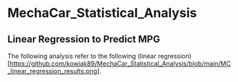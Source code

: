 # MechaCar_Statistical_Analysis

## Linear Regression to Predict MPG
The following analysis refer to the following (linear regression)[https://github.com/kowiak89/MechaCar_Statistical_Analysis/blob/main/MC_linear_regression_results.png].

